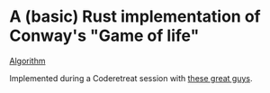 #  A (basic) Rust implementation of Conway's "Game of life"

[Algorithm](https://en.wikipedia.org/wiki/Conway%27s_Game_of_Life)

Implemented during a Coderetreat session with [these great guys](https://twitter.com/programmersinpd).
